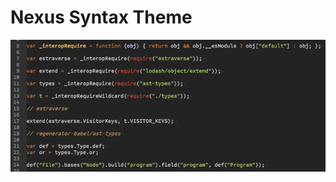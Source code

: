 # Nexus Syntax Theme

![example][]

[example]: https://raw.githubusercontent.com/ericjohney/nexus-syntax/master/images/example.png
